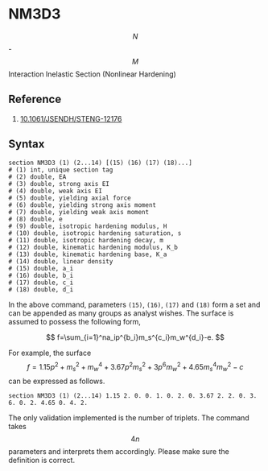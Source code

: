 # NM3D3

$$N$$-$$M$$ Interaction Inelastic Section (Nonlinear Hardening)

## Reference

1. [10.1061/JSENDH/STENG-12176](http://dx.doi.org/10.1061/JSENDH/STENG-12176)

## Syntax

```text
section NM3D3 (1) (2...14) [(15) (16) (17) (18)...]
# (1) int, unique section tag
# (2) double, EA
# (3) double, strong axis EI
# (4) double, weak axis EI
# (5) double, yielding axial force
# (6) double, yielding strong axis moment
# (7) double, yielding weak axis moment
# (8) double, e
# (9) double, isotropic hardening modulus, H
# (10) double, isotropic hardening saturation, s
# (11) double, isotropic hardening decay, m
# (12) double, kinematic hardening modulus, K_b
# (13) double, kinematic hardening base, K_a
# (14) double, linear density
# (15) double, a_i
# (16) double, b_i
# (17) double, c_i
# (18) double, d_i
```

In the above command, parameters `(15)`, `(16)`, `(17)` and `(18)` form a set and can be appended as many groups as analyst
wishes. The surface is assumed to possess the following form,

$$
f=\sum_{i=1}^na_ip^{b_i}m_s^{c_i}m_w^{d_i}-e.
$$

For example, the surface $$f=1.15p^2+m_s^2+m_w^4+3.67p^2m_s^2+3p^6m_w^2+4.65m_s^4m_w^2-c$$ can be expressed as follows.

```
section NM3D3 (1) (2...14) 1.15 2. 0. 0. 1. 0. 2. 0. 3.67 2. 2. 0. 3. 6. 0. 2. 4.65 0. 4. 2.
```

The only validation implemented is the number of triplets. The command takes $$4n$$ parameters and interprets them
accordingly. Please make sure the definition is correct.